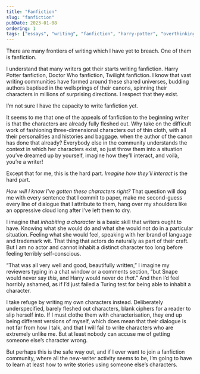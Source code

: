 ```yaml
---
title: "Fanfiction"
slug: "fanfiction"
pubDate: 2023-01-08
ordering: 1
tags: ["essays", "writing", "fanfiction", "harry-potter", "overthinking"]
---
```


<span class="small-caps">There are many frontiers of writing</span> which I have yet to breach. One of them is fanfiction.

I understand that many writers got their starts writing fanfiction. Harry Potter fanfiction, Doctor Who fanfiction, Twilight fanfiction. I know that vast writing communities have formed around these shared universes, budding authors baptised in the wellsprings of their canons, spinning their characters in millions of surprising directions. I respect that they exist.

I’m not sure I have the capacity to write fanfiction yet.

It seems to me that one of the appeals of fanfiction to the beginning writer is that the characters are already fully fleshed out. Why take on the difficult work of fashioning three-dimensional characters out of thin cloth, with all their personalities and histories and baggage. when the author of the canon has done that already? Everybody else in the community understands the context in which her characters exist, so just throw them into a situation you’ve dreamed up by yourself, imagine how they’ll interact, and voilà, you’re a writer!

Except that for me, this is the hard part. _Imagine how they’ll interact_ is the hard part.

_How will I know I’ve gotten these characters right?_ That question will dog me with every sentence that I commit to paper, make me second-guess every line of dialogue that I attribute to them, hang over my shoulders like an oppressive cloud long after I’ve left them to dry.

I imagine that _inhabiting a character_ is a basic skill that writers ought to have. Knowing what she would do and what she would not do in a particular situation. Feeling what she would feel, speaking with her brand of language and trademark wit. That thing that actors do naturally as part of their craft. But I am no actor and cannot inhabit a distinct character too long before feeling terribly self-conscious.

“That was all very well and good, beautifully written,” I imagine my reviewers typing in a chat window or a comments section, “but Snape would never say _this_, and Harry would never do _that_.” And then I’d feel horribly ashamed, as if I’d just failed a Turing test for being able to inhabit a character.

I take refuge by writing my own characters instead. Deliberately underspecified, barely fleshed out characters, blank ciphers for a reader to slip herself into. If I must clothe them with characterisation, they end up being different versions of myself, which does mean that their dialogue is not far from how I talk, and that I will fail to write characters who are extremely unlike me. But at least nobody can accuse me of getting someone else’s character wrong.

But perhaps this is the safe way out, and if I ever want to join a fanfiction community, where all the new-writer activity seems to be, I’m going to have to learn at least how to write stories using someone else’s characters.